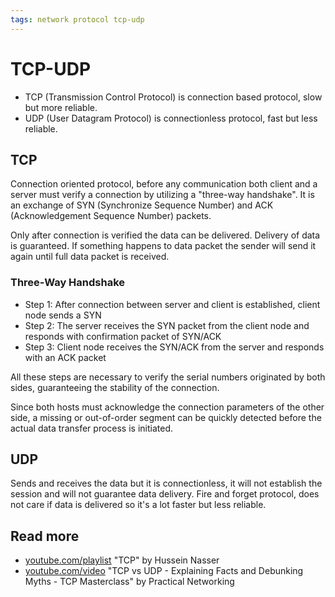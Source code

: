 ```yaml
---
tags: network protocol tcp-udp
---
```



# TCP-UDP

- TCP (Transmission Control Protocol) is connection based protocol, slow but more reliable.
- UDP (User Datagram Protocol) is connectionless protocol, fast but less reliable.

## TCP

Connection oriented protocol, before any communication both client and a server must verify a connection by utilizing a "three-way handshake". It is an exchange of SYN (Synchronize Sequence Number) and ACK (Acknowledgement Sequence Number) packets.

Only after connection is verified the data can be delivered. Delivery of data is guaranteed. If something happens to data packet the sender will send it again until full data packet is received.

### Three-Way Handshake

- Step 1: After connection between server and client is established, client node sends a SYN
- Step 2: The server receives the SYN packet from the client node and responds with confirmation packet of SYN/ACK
- Step 3: Client node receives the SYN/ACK from the server and responds with an ACK packet

All these steps are necessary to verify the serial numbers originated by both sides, guaranteeing the stability of the connection.

Since both hosts must acknowledge the connection parameters of the other side, a missing or out-of-order segment can be quickly detected before the actual data transfer process is initiated.

## UDP

Sends and receives the data but it is connectionless, it will not establish the session and will not guarantee data delivery. Fire and forget protocol, does not care if data is delivered so it's a lot faster but less reliable.

## Read more

- [youtube.com/playlist](https://www.youtube.com/playlist?list=PLQnljOFTspQX_Zkt_8teMRsdY4sNt4BX6) "TCP" by Hussein Nasser
- [youtube.com/video](https://www.youtube.com/watch?v=jE_FcgpQ7Co) "TCP vs UDP - Explaining Facts and Debunking Myths - TCP Masterclass" by Practical Networking
